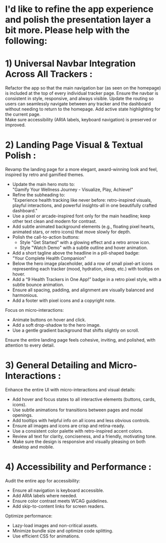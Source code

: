 
# I'd like to refine the app experience and polish the presentation layer a bit more. Please help with the following:

# 1) Universal Navbar Integration Across All Trackers :
Refactor the app so that the main navigation bar (as seen on the homepage) is included at the top of every individual tracker page. Ensure the navbar is consistent in style, responsive, and always visible. Update the routing so users can seamlessly navigate between any tracker and the dashboard without needing to return to the homepage. Add active state highlighting for the current page.  
Make sure accessibility (ARIA labels, keyboard navigation) is preserved or improved.

# 2) Landing Page Visual & Textual Polish :
Revamp the landing page for a more elegant, award-winning look and feel, inspired by retro and gamified themes. 

- Update the main hero moto to:  
  "Gamify Your Wellness Journey - Visualize, Play, Achieve!"
- Refine the subheading to:  
  "Experience health tracking like never before: retro-inspired visuals, playful interactions, and powerful insights-all in one beautifully crafted dashboard."
- Use a pixel or arcade-inspired font only for the main headline; keep other text clean and modern for contrast.
- Add subtle animated background elements (e.g., floating pixel hearts, animated stars, or retro icons) that move slowly for depth.
- Polish the call-to-action buttons:  
  - Style "Get Started" with a glowing effect and a retro arrow icon.  
  - Style "Watch Demo" with a subtle outline and hover animation.
- Add a short tagline above the headline in a pill-shaped badge:  
  "Your Complete Health Companion"
- Below the hero image placeholder, add a row of small pixel-art icons representing each tracker (mood, hydration, sleep, etc.) with tooltips on hover.
- Add a “9 Health Trackers in One App!” badge in a retro pixel style, with a subtle bounce animation.
- Ensure all spacing, padding, and alignment are visually balanced and harmonious.
- Add a footer with pixel icons and a copyright note.

Focus on micro-interactions:  
- Animate buttons on hover and click.  
- Add a soft drop-shadow to the hero image.  
- Use a gentle gradient background that shifts slightly on scroll.

Ensure the entire landing page feels cohesive, inviting, and polished, with attention to every detail.

# 3) General Detailing and Micro-Interactions : 
Enhance the entire UI with micro-interactions and visual details:
- Add hover and focus states to all interactive elements (buttons, cards, icons).
- Use subtle animations for transitions between pages and modal openings.
- Add tooltips with helpful info on all icons and less obvious controls.
- Ensure all images and icons are crisp and retina-ready.
- Use a consistent color palette with retro-inspired accent colors.
- Review all text for clarity, conciseness, and a friendly, motivating tone.
- Make sure the design is responsive and visually pleasing on both desktop and mobile.


# 4) Accessibility and Performance :
Audit the entire app for accessibility:
- Ensure all navigation is keyboard accessible.
- Add ARIA labels where needed.
- Ensure color contrast meets WCAG guidelines.
- Add skip-to-content links for screen readers.

Optimize performance:
- Lazy-load images and non-critical assets.
- Minimize bundle size and optimize code splitting.
- Use efficient CSS for animations.
